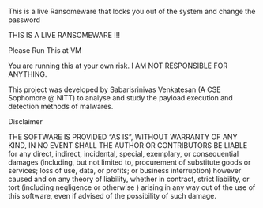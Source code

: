 This is a live Ransomeware that locks you out of the system and change the password

THIS IS A LIVE RANSOMEWARE !!!

Please Run This at VM

You are running this at your own risk. I AM NOT RESPONSIBLE FOR ANYTHING. 


This project was developed by Sabarisrinivas Venkatesan (A CSE Sophomore @ NITT) to analyse and study the payload execution and detection methods of malwares.






Disclaimer

THE SOFTWARE IS PROVIDED “AS IS”, WITHOUT WARRANTY OF ANY KIND, IN NO EVENT SHALL THE AUTHOR OR CONTRIBUTORS BE LIABLE for any direct, indirect, incidental, special, exemplary, or consequential damages (including, but not limited to, procurement of substitute goods or services; loss of use, data, or profits; or business interruption) however caused and on any theory of liability, whether in contract, strict liability, or tort (including negligence or otherwise ) arising in any way out of the use of this software, even if advised of the possibility of such damage.